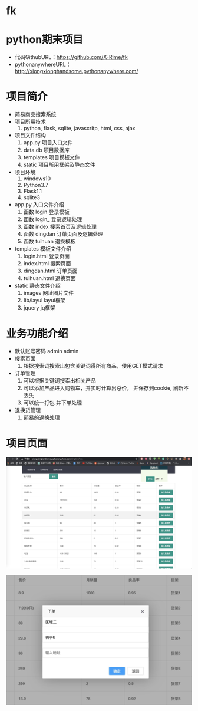 # fk
# python期末项目
- 代码GithubURL：https://github.com/X-Rime/fk
- pythonanywhereURL：http://xiongxionghandsome.pythonanywhere.com/

# 项目简介
- 简易商品搜索系统
- 项目所用技术
    1. python, flask, sqlite, javascritp, html, css, ajax
- 项目文件结构
    1. app.py   项目入口文件
    2. data.db  项目数据库
    3. templates    项目模板文件
    4. static   项目所用框架及静态文件
- 项目环境
    1. windows10
    1. Python3.7
    2. Flask1.1
    3. sqlite3
- app.py 入口文件介绍
    1. 函数 login 登录模板
    2. 函数 login_ 登录逻辑处理
    3. 函数 index   搜索首页及逻辑处理
    4. 函数 dingdan  订单页面及逻辑处理
    5. 函数 tuihuan   退换模板
- templates 模板文件介绍
    1. login.html  登录页面
    2. index.html  搜索页面
    3. dingdan.html  订单页面
    4. tuihuan.html  退换页面
- static 静态文件介绍
    1. images  网址图片文件
    2. lib/layui layui框架
    3. jquery    jq框架

# 业务功能介绍
- 默认账号密码 admin  admin
- 搜索页面
    1. 根据搜索词搜索出包含关键词得所有商品，使用GET模式请求
- 订单管理
    1. 可以根据关键词搜索出相关产品
    2. 可以添加产品进入购物车，并实时计算出总价， 并保存到cookie, 刷新不丢失
    3. 可以统一打包 并下单处理
 - 退换货管理
    1. 简易的退换处理


# 项目页面
![images](https://github.com/X-Rime/fk/raw/master/images/fk.jpg)

![images](https://github.com/X-Rime/fk/raw/master/images/fk2.jpg)
